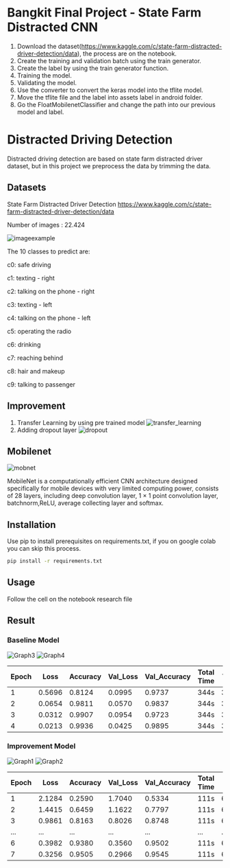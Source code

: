 # Bangkit Final Project - State Farm Distracted CNN
1. Download the dataset(https://www.kaggle.com/c/state-farm-distracted-driver-detection/data), the process are on the notebook.
2. Create the training and validation batch using the train generator.
3. Create the label by using the train generator function.
4. Training the model.
5. Validating the model.
6. Use the converter to convert the keras model into the tflite model.
7. Move the tflite file and the label into assets label in android folder.
8. Go the FloatMobilenetClassifier and change the path into our previous model and label.

# Distracted Driving Detection 

Distracted driving detection are based on state farm distracted driver dataset, but in this project we preprocess the data by trimming the data.

## Datasets

State Farm Distracted Driver Detection
https://www.kaggle.com/c/state-farm-distracted-driver-detection/data

Number of images : 22.424

![imageexample](/image/imageexample.png)

The 10 classes to predict are:

c0: safe driving

c1: texting - right  

c2: talking on the phone - right

c3: texting - left

c4: talking on the phone - left

c5: operating the radio

c6: drinking

c7: reaching behind

c8: hair and makeup

c9: talking to passenger


## Improvement
1. Transfer Learning by using pre trained model
![transfer_learning](/image/transfer_learning.png)
2. Adding dropout layer
![dropout](/image/dropout.png)

## Mobilenet
![mobnet](/image/mobnet.PNG)

MobileNet is a computationally efficient CNN architecture designed specifically for mobile devices with very limited computing power, consists of 28 layers, including deep convolution layer, 1 × 1 point convolution layer, batchnorm,ReLU, average collecting layer and softmax.

## Installation

Use pip to install prerequisites on requirements.txt, if you on google colab you can skip this process.

```bash
pip install -r requirements.txt
```

## Usage

Follow the cell on the notebook research file

## Result

### Baseline Model
![Graph3](/image/graph3.png) ![Graph4](/image/graph4.png)

Epoch | Loss | Accuracy | Val_Loss | Val_Accuracy | Total Time | Time / step
------------ | ------------- | ------------ | ------------- | ------------ | ------------- | ----------------
1 | 0.5696 | 0.8124 | 0.0995 | 0.9737 | 344s | 307ms/step
2 | 0.0654 | 0.9811 | 0.0570 | 0.9837 | 344s | 307ms/step
3 | 0.0312 | 0.9907 | 0.0954 | 0.9723 | 344s | 307ms/step
4 | 0.0213 | 0.9936 | 0.0425 | 0.9895 | 344s | 307ms/step

### Improvement Model
![Graph1](/image/graph1.png) ![Graph2](/image/graph2.png)

Epoch | Loss | Accuracy | Val_Loss | Val_Accuracy | Total Time | Time / step
------------ | ------------- | ------------ | ------------- | ------------ | ------------- | ----------------
1 | 2.1284 | 0.2590 | 1.7040 | 0.5334 | 111s | 6s/step
2 | 1.4415 | 0.6459 | 1.1622 | 0.7797 | 111s | 6s/step
3 | 0.9861 | 0.8163 | 0.8026 | 0.8748 | 111s | 6s/step
... | ... | ... | ... | ... | ... | ...
6 | 0.3982 | 0.9380 | 0.3560 | 0.9502 | 111s | 6s/step
7 | 0.3256 | 0.9505 | 0.2966 | 0.9545 | 111s | 6s/step

